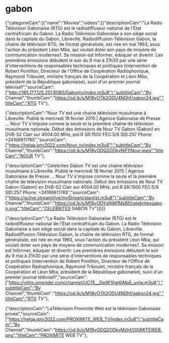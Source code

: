 # gabon
{"categorieCam":[{"name":"Movies","videos":[{"descriptionCam":"La Radio Télévision Gabonaise (RTG) est le radiodiffuseur national de l'État centrafricain du Gabon. La Radio Télévision Gabonaise a son siège social dans la capitale du Gabon, Libreville. Radiodiffusion-Télévision Gabon, la chaîne de télévision RTG, de format généraliste, est née en mai 1963, sous l'action du président Léon Mba, qui voulait doter son pays de moyens de communication modernes1. Sa mission est Informer, éduquer et divertir. Les premières émissions débutent le soir du 9 mai à 21h30 par une série d'interventions de responsables techniques et politiques (intervention de Robert Pontillon, Directeur de l'Office de Coopération Radiophonique, Raymond Triboulet, ministre français de la Coopération et Léon Mba, président de la République gabonaise), suivi d'un premier journal télévisé1","sourceCam":["http://185.177.125.251:8080/Gabontv/index.m3u8"],"subtitleCam":"By Channel","thumbCam":"https://od.lk/s/M18yOTA2ODU4NDhf/gabon24.jpg","titleCam":"RTG TV"},

{"descriptionCam":"Nour TV est une chaine télévision musulmane à Libreville. Publié le mercredi 18 fevrier 2015 | Agence Gabonaise de Presse ... Nour TV s'impose comme la seule et la première chaîne de télévision musulmane nationale.  Début des émissions de Nour TV Gabon (Gabon) en DVB-S2 Clair sur 4004.00 MHz, pol.R SR:1500 FEC:5/6 SID:257 Phone: +24166611765","sourceCam":["https://helga.iptv2022.com/Nour_tv/index.m3u8"],"subtitleCam":"By Channel","thumbCam":"https://od.lk/s/M18yODQ2ODkyNjFf/Nour.jpeg","titleCam":"NOUR TV"},

{"descriptionCam":"Celebrites Gabon TV est une chaine télévision musulmane à Libreville. Publié le mercredi 18 fevrier 2015 | Agence Gabonaise de Presse ... Nour TV s'impose comme la seule et la première chaîne de télévision musulmane nationale.  Début des émissions de Nour TV Gabon (Gabon) en DVB-S2 Clair sur 4004.00 MHz, pol.R SR:1500 FEC:5/6 SID:257 Phone: +24166611765","sourceCam":["https://gclive.stream/live/myStream/playlist.m3u8"],"subtitleCam":"By Channel","thumbCam":"https://od.lk/s/M18yODYxNjM1MzBf/celebritesgabon.png","titleCam":"CELEBRITES GABON TV"}]}]}




{"descriptionCam":"La Radio Télévision Gabonaise (RTG) est le radiodiffuseur national de l'État centrafricain du Gabon. La Radio Télévision Gabonaise a son siège social dans la capitale du Gabon, Libreville. Radiodiffusion-Télévision Gabon, la chaîne de télévision RTG, de format généraliste, est née en mai 1963, sous l'action du président Léon Mba, qui voulait doter son pays de moyens de communication modernes1. Sa mission est Informer, éduquer et divertir. Les premières émissions débutent le soir du 9 mai à 21h30 par une série d'interventions de responsables techniques et politiques (intervention de Robert Pontillon, Directeur de l'Office de Coopération Radiophonique, Raymond Triboulet, ministre français de la Coopération et Léon Mba, président de la République gabonaise), suivi d'un premier journal télévisé1","sourceCam":["https://ythls.onrender.com/channel/UC7E__Dp9FSIgt6iMa5_uvlw.m3u8"],"subtitleCam":"By Channel","thumbCam":"https://od.lk/s/M18yOTA2ODU4NDhf/gabon24.jpg","titleCam":"RTG TV"},

{"descriptionCam":"LaTélévision Proximite Web est la télévision Gabonaise privee","sourceCam":["https://helga.iptv2022.com/PROXIMITE_WEB_TV/index.m3u8"],"subtitleCam":"By Channel","thumbCam":"https://od.lk/s/M18yODQ2ODkyMzhf/OXIMITEWEB.png","titleCam":"PROXIMITE WEB TV"},
